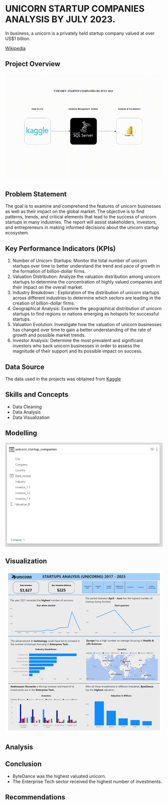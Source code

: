 # UNICORN STARTUP COMPANIES ANALYSIS BY JULY 2023.

In business, a unicorn is a privately held startup company valued at over US$1 billion. 

[Wikipedia](https://en.wikipedia.org/wiki/Unicorn_(finance))

## Project Overview

![Project Overview](Unicorn_startup_companies.gif)

## Problem Statement
The goal is to examine and comprehend the features of unicorn businesses as well as their impact on the global market. The objective is to find patterns, trends, and critical elements that lead to the success of unicorn startups in many industries. The report will assist stakeholders, investors, and entrepreneurs in making informed decisions about the unicorn startup ecosystem.

## Key Performance Indicators (KPIs)
1. Number of Unicorn Startups: Monitor the total number of unicorn startups over time to better understand the trend and pace of growth in the formation of billion-dollar firms.
2. Valuation Distribution: Analyze the valuation distribution among unicorn startups to determine the concentration of highly valued companies and their impact on the overall market.
3. Industry Breakdown : Exploration of the distribution of unicorn startups across different industries to determine which sectors are leading in the creation of billion-dollar firms.
4. Geographical Analysis: Examine the geographical distribution of unicorn startups to find regions or nations emerging as hotspots for successful startups.
5. Valuation Evolution: Investigate how the valuation of unicorn businesses has changed over time to gain a better understanding of the rate of growth and possible market trends.
6. Investor Analysis: Determine the most prevalent and significant investors who back unicorn businesses in order to assess the magnitude of their support and its possible impact on success.

## Data Source
The data used in the projects was obtained from [Kaggle](https://www.kaggle.com/datasets/ramjasmaurya/unicorn-startups)
## Skills and Concepts
* Data Cleaning
* Data Analysis
* Data Visualization
## Modelling
![](https://github.com/Samuel-Njoroge/unicorn-startups-analysis/blob/main/data_modell.PNG)
## Visualization
![](https://github.com/Samuel-Njoroge/unicorn-startups-analysis/blob/main/unicorn_startups_analysis_dashboard%20(2).jpg)
## Analysis

## Conclusion
* ByteDance was the highest valuated unicorn.
* The Enterprise Tech sector received the highest number of investments.
## Recommendations
